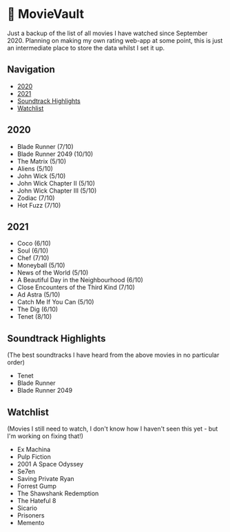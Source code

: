 # 🎥 MovieVault
Just a backup of the list of all movies I have watched since September 2020. Planning on making my own rating web-app at some point, this is just an intermediate place to store the data whilst I set it up.

## Navigation
* [2020](##-2020)
* [2021](##-2020)
* [Soundtrack Highlights](##-Soundtrack-Highlights)
* [Watchlist](##-Watchlist)

## 2020
* Blade Runner (7/10)
* Blade Runner 2049 (10/10)
* The Matrix (5/10)
* Aliens (5/10)
* John Wick (5/10)
* John Wick Chapter II (5/10)
* John Wick Chapter III (5/10)
* Zodiac (7/10)
* Hot Fuzz (7/10)

## 2021
* Coco (6/10)
* Soul (6/10)
* Chef (7/10)
* Moneyball (5/10)
* News of the World (5/10)
* A Beautiful Day in the Neighbourhood (6/10)
* Close Encounters of the Third Kind (7/10)
* Ad Astra (5/10)
* Catch Me If You Can (5/10)
* The Dig (6/10)
* Tenet (8/10)

## Soundtrack Highlights
(The best soundtracks I have heard from the above movies in no particular order)
* Tenet
* Blade Runner
* Blade Runner 2049

## Watchlist
(Movies I still need to watch, I don't know how I haven't seen this yet - but I'm working on fixing that!)
* Ex Machina
* Pulp Fiction
* 2001 A Space Odyssey
* Se7en
* Saving Private Ryan
* Forrest Gump
* The Shawshank Redemption
* The Hateful 8
* Sicario
* Prisoners
* Memento

